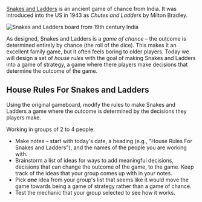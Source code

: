 [Snakes and Ladders](https://en.wikipedia.org/wiki/Snakes_and_Ladders) is an ancient game of chance from India. It was introduced into the US in 1943 as *Chutes and Ladders* by Milton Bradley.

![Snakes and Ladders board from 19th century India](https://en.wikipedia.org/wiki/File:Snakes_and_Ladders.jpg)

As designed, Snakes and Ladders is a *game of chance* – the outcome is determined entirely by chance (the roll of the dice). This makes it an excellent family game, but it often feels boring to older players. Today we will design a set of *house rules* with the goal of making Snakes and Ladders into a game of strategy, a game where there players make decisions that determine the outcome of the game.

## House Rules For Snakes and Ladders

Using the original gameboard, modify the rules to make Snakes and Ladders a game where the outcome is determined by the decisions they players make.

Working in groups of 2 to 4 people:
* Make notes – start with today's date, a heading (e.g., "House Rules For Snakes and Ladders"), and the names of the people you are working with.
* Brainstorm a list of ideas for ways to add meaningful decisions, decisions that can change the outcome of the game, to the game. Keep track of the ideas that your group comes up with in your notes.
* Pick ***one*** idea from your group's list that seems like it would move the game towards being a game of strategy rather than a game of chance.
* Test the mechanic that your group selected to see how it works.
